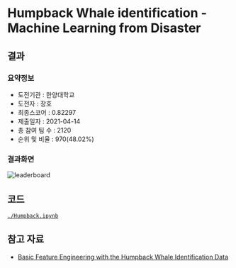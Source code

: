﻿# Humpback Whale identification - Machine Learning from Disaster

## 결과

### 요약정보

- 도전기관 : 한양대학교
- 도전자 : 장호
- 최종스코어 : 0.82297
- 제출일자 : 2021-04-14
- 총 참여 팀 수 : 2120
- 순위 및 비율 : 970(48.02%)

### 결과화면

![leaderboard](./img/leaderboard.png)

## 코드

[`./Humpback.ipynb`](./Humpback.ipynb)

## 참고 자료

- [Basic Feature Engineering with the Humpback Whale Identification Data](https://www.kaggle.com/c/humpback-whale-identification/data)
